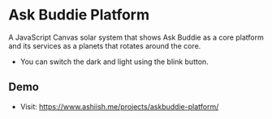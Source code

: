 # Ask Buddie Platform

A JavaScript Canvas solar system that shows Ask Buddie as a core platform and its services as a planets that rotates around the core.

- You can switch the dark and light using the blink button.

## Demo

- Visit: https://www.ashiish.me/projects/askbuddie-platform/
